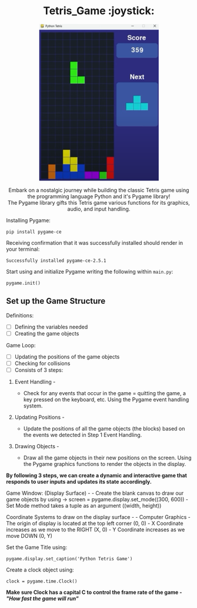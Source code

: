 <h1 align='center'>Tetris_Game :joystick:</h1> 

<div align='center'>
<img src='/TetrisImg.png' alt='Picture of the classic Tetris game as your starting to build with the grid you are playing on to the left, with coloured blocks lining the bottom, and showing your score on the top right side with the next piece coming directly below that.'>
</div>

<p align='center'>Embark on a nostalgic journey while building the classic Tetris game using the programming language Python and it's Pygame library! 
<br>The Pygame library gifts this Tetris game various functions for its graphics, audio, and input handling. </p>




Installing Pygame: 
```
pip install pygame-ce 
```

Receiving confirmation that it was successfully installed should render in your terminal:
```
Successfully installed pygame-ce-2.5.1 
```

Start using and initialize Pygame writing the following within `main.py`:
```
pygame.init()
```

## Set up the Game Structure  
Definitions:
- [ ] Defining the variables needed
- [ ] Creating the game objects 

Game Loop:
- [ ] Updating the positions of the game objects
- [ ] Checking for collisions 
- [ ] Consists of 3 steps: 

1. Event Handling -
    - Check for any events that occur in the game = quitting the game, a key pressed on the keyboard, etc. Using the Pygame event handling system. 

2. Updating Positions -
    - Update the positions of all the game objects (the blocks) based on the events we detected in Step 1 Event Handling. 

3. Drawing Objects -
    - Draw all the game objects in their new positions on the screen. Using the Pygame graphics functions to render the objects in the display. 

**By following 3 steps, we can create a dynamic and interactive game that responds to user inputs and updates its state accordingly.**


Game Window: (Display Surface) - 
    - Create the blank canvas to draw our game objects by using -> screen = pygame.display.set_mode((300, 600))
    - Set Mode method takes a tuple as an argument ((width, height))

Coordinate Systems to draw on the display surface - 
    - Computer Graphics - The origin of display is located at the top left corner (0, 0)
    - X Coordinate increases as we move to the RIGHT (X, 0)
    - Y Coordinate increases as we move DOWN (0, Y)

Set the Game Title using:
```
pygame.display.set_caption('Python Tetris Game')
```

Create a clock object using:
```
clock = pygame.time.Clock() 
```

**Make sure Clock has a capital C to control the frame rate of the game - _"How fast the game will run"_**


